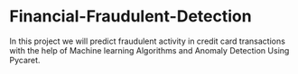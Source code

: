 # Financial-Fraudulent-Detection
In this project we will predict fraudulent activity in credit card transactions with the help of Machine learning Algorithms
and Anomaly Detection Using Pycaret.
